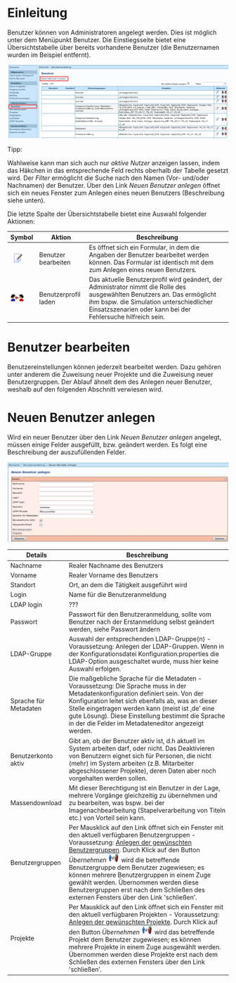 # Einleitung

Benutzer können von Administratoren angelegt werden. Dies ist möglich unter dem Menüpunkt Benutzer. Die Einstiegsseite bietet eine Übersichtstabelle über bereits vorhandene Benutzer (die Benutzernamen wurden im Beispiel entfernt).

![](images/Benutzer1.jpg)

Tipp:

Wahlweise kann man sich auch nur *aktive Nutzer* anzeigen lassen, indem das Häkchen in das entsprechende Feld rechts oberhalb der Tabelle gesetzt wird.
Der *Filter* ermöglicht die Suche nach den Namen (Vor- und/oder Nachnamen) der Benutzer.
Über den Link *Neuen Benutzer anlegen* öffnet sich ein neues Fenster zum Anlegen eines neuen Benutzers (Beschreibung siehe unten).
 

Die letzte Spalte der Übersichtstabelle bietet eine Auswahl folgender Aktionen:


| Symbol | Aktion | Beschreibung | 
| ------------- | ------------- | ----- |
| ![](images/Icon_Benutzer_bearbeiten.gif) | Benutzer bearbeiten | Es öffnet sich ein Formular, in dem die Angaben der Benutzer bearbeitet werden können. Das Formular ist identisch mit dem zum Anlegen eines neuen Benutzers. |
| ![](images/Icon_Benutzerprofil_laden.gif) | Benutzerprofil laden | Das aktuelle Benutzerprofil wird geändert, der Administrator nimmt die Rolle des ausgewählten Benutzers an. Das ermöglicht ihm bspw. die Simulation unterschiedlicher Einsatzszenarien oder kann bei der Fehlersuche hilfreich sein. |


# Benutzer bearbeiten

Benutzereinstellungen können jederzeit bearbeitet werden. Dazu gehören unter anderem die Zuweisung neuer Projekte und die Zuweisung neuer Benutzergruppen. Der Ablauf ähnelt dem des Anlegen neuer Benutzer, weshalb auf den folgenden Abschnitt verwiesen wird.

# Neuen Benutzer anlegen

Wird ein neuer Benutzer über den Link *Neuen Benutzer anlegen* angelegt, müssen einige Felder ausgefüllt, bzw. geändert werden. Es folgt eine Beschreibung der auszufüllenden Felder.

![](images/Benutzer2.jpg)

| Details       | Beschreibung  |
| ------------- | ------------- |
| Nachname | Realer Nachname des Benutzers | 
| Vorname | Realer Vorname des Benutzers | 
| Standort | Ort, an dem die Tätigkeit ausgeführt wird | 
| Login | Name für die Benutzeranmeldung |
| LDAP login | ??? |
| Passwort | Passwort für den Benutzeranmeldung, sollte vom Benutzer nach der Erstanmeldung selbst geändert werden, siehe Passwort ändern |
| LDAP-Gruppe | Auswahl der entsprechenden LDAP-Gruppe(n) - Voraussetzung: Anlegen der LDAP-Gruppen. Wenn in der Konfigurationsdatei Konfiguration.properties die LDAP-Option ausgeschaltet wurde, muss hier keine Auswahl erfolgen. |
| Sprache für Metadaten | Die maßgebliche Sprache für die Metadaten - Voraussetzung: Die Sprache muss in der Metadatenkonfiguration definiert sein. Von der Konfiguration leitet sich ebenfalls ab, was an dieser Stelle eingetragen werden kann (meist ist ‚de’ eine gute Lösung). Diese Einstellung bestimmt die Sprache in der die Felder im Metadateneditor angezeigt werden. |
| Benutzerkonto aktiv | Gibt an, ob der Benutzer aktiv ist, d.h aktuell im System arbeiten darf, oder nicht. Das Deaktivieren von Benutzern eignet sich für Personen, die nicht (mehr) im System arbeiten (z.B. Mitarbeiter abgeschlossener Projekte), deren Daten aber noch vorgehalten werden sollen. |
| Massendownload | Mit dieser Berechtigung ist ein Benutzer in der Lage, mehrere Vorgänge gleichzeitig zu übernehmen und zu bearbeiten, was bspw. bei der Imagenachbearbeitung (Stapelverarbeitung von Titeln etc.) von Vorteil sein kann. |
| Benutzergruppen | Per Mausklick auf den Link öffnet sich ein Fenster mit den aktuell verfügbaren Benutzergruppen - Voraussetzung: [Anlegen der gewünschten Benutzergruppen](Bearbeitung-Benutzergruppen). Durch Klick auf den Button *Übernehmen* ![](images/Icon_Benutzergruppe_hinzufuegen.jpg) wird die betreffende Benutzergruppe dem Benutzer zugewiesen; es können mehrere Benutzergruppen in einem Zuge gewählt werden. Übernommen werden diese Benutzergruppen erst nach dem Schließen des externen Fensters über den Link 'schließen’. |
| Projekte | Per Mausklick auf den Link öffnet sich ein Fenster mit den aktuell verfügbaren Projekten - Voraussetzung: [Anlegen der gewünschten Projekte](Bearbeitung-Projekte). Durch Klick auf den Button *Übernehmen* ![](images/Icon_Benutzergruppe_hinzufuegen.jpg) wird das betreffende Projekt dem Benutzer zugewiesen; es können mehrere Projekte in einem Zuge ausgewählt werden. Übernommen werden diese Projekte erst nach dem Schließen des externen Fensters über den Link 'schließen’. |





